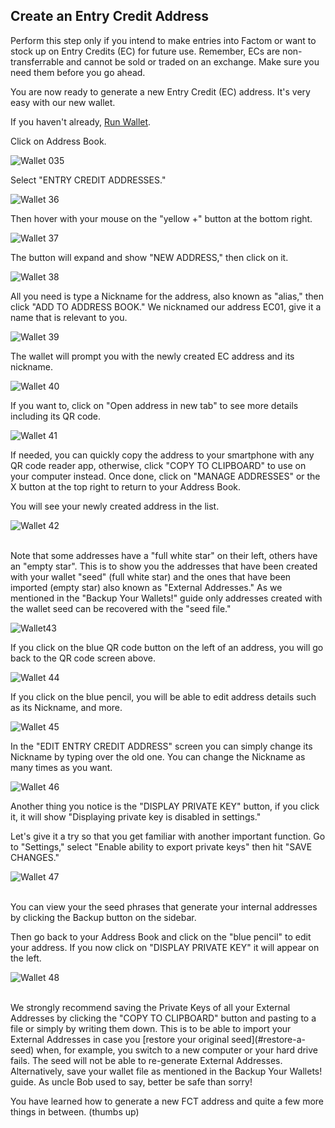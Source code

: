 ## Create an Entry Credit Address

Perform this step only if you intend to make entries into Factom or want to stock up on Entry Credits (EC) for future use.
Remember, ECs are non-transferrable and cannot be sold or traded on an exchange. Make sure you need them before you go ahead.

You are now ready to generate a new Entry Credit (EC) address. It's very easy with our new wallet.

If you haven't already, [Run Wallet](#run-enterprise-wallet).

Click on Address Book.

![Wallet 035](images/wallet_022.png)

Select "ENTRY CREDIT ADDRESSES."

![Wallet 36](images/wallet_036.png)

Then hover with your mouse on the "yellow +" button at the bottom right.

![Wallet 37](images/wallet_023.png)

The button will expand and show "NEW ADDRESS," then click on it.

![Wallet 38](images/wallet_024.png)
 
All you need is type a Nickname for the address, also known as "alias," then click "ADD TO ADDRESS BOOK."
We nicknamed our address EC01, give it a name that is relevant to you.

![Wallet 39](images/wallet_035.png)

The wallet will prompt you with the newly created EC address and its nickname.
 
![Wallet 40](images/wallet_038.png)

If you want to, click on "Open address in new tab" to see more details including its QR code.

![Wallet 41](images/wallet_039.png) 

If needed, you can quickly copy the address to your smartphone with any QR code reader app, otherwise, click "COPY TO CLIPBOARD" to use on your computer instead. Once done, click on "MANAGE ADDRESSES" or the X button at the top right to return to your Address Book.

You will see your newly created address in the list.

![Wallet 42](images/wallet_040.png)

<aside class="warning"><br>
Note that some addresses have a "full white star" on their left, others have an "empty star".
This is to show you the addresses that have been created with your wallet "seed" (full white star) and the ones that have been imported (empty star) also known as "External Addresses."
As we mentioned in the "Backup Your Wallets!" guide only addresses created with the wallet seed can be recovered with the "seed file."
</aside>

![Wallet43](images/wallet_041.png)

If you click on the blue QR code button on the left of an address, you will go back to the QR code screen above.

![Wallet 44](images/wallet_030.png) 

If you click on the blue pencil, you will be able to edit address details such as its Nickname, and more.

![Wallet 45](images/wallet_042.png)

In the "EDIT ENTRY CREDIT ADDRESS" screen you can simply change its Nickname by typing over the old one.
You can change the Nickname as many times as you want.
  
![Wallet 46](images/wallet_043.png)

Another thing you notice is the "DISPLAY PRIVATE KEY" button, if you click it, it will show "Displaying private key is disabled in settings."

Let's give it a try so that you get familiar with another important function. Go to "Settings," select "Enable ability to export private keys" then hit "SAVE CHANGES."
 
![Wallet 47](images/wallet_033.png)

<aside class="notice"><br>
You can view your the seed phrases that generate your internal addresses by clicking the Backup button on the sidebar.
</aside>

Then go back to your Address Book and click on the "blue pencil" to edit your address. 
If you now click on "DISPLAY PRIVATE KEY" it will appear on the left. 

![Wallet 48](images/wallet_044.png)

<aside class="warning"><br> 
We strongly recommend saving the Private Keys of all your External Addresses by clicking the "COPY TO CLIPBOARD" button and pasting to a file or simply by writing them down.
This is to be able to import your External Addresses in case you [restore your original seed](#restore-a-seed) when, for example, you switch to a new computer or your hard drive fails.
The seed will not be able to re-generate External Addresses.
Alternatively, save your wallet file as mentioned in the Backup Your Wallets! guide.
As uncle Bob used to say, better be safe than sorry! 
</aside>

You have learned how to generate a new FCT address and quite a few more things in between. (thumbs up)

